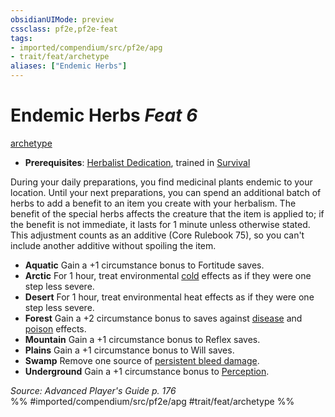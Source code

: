 ```yaml
---
obsidianUIMode: preview
cssclass: pf2e,pf2e-feat
tags:
- imported/compendium/src/pf2e/apg
- trait/feat/archetype
aliases: ["Endemic Herbs"]
---
```

# Endemic Herbs  *Feat 6*  
[archetype](archetype.md)  

- **Prerequisites**: [Herbalist Dedication](herbalist-dedication-apg.md), trained in [Survival](../skills.md#Survival)

During your daily preparations, you find medicinal plants endemic to your location. Until your next preparations, you can spend an additional batch of herbs to add a benefit to an item you create with your herbalism. The benefit of the special herbs affects the creature that the item is applied to; if the benefit is not immediate, it lasts for 1 minute unless otherwise stated. This adjustment counts as an additive (Core Rulebook 75), so you can't include another additive without spoiling the item.

- **Aquatic** Gain a +1 circumstance bonus to Fortitude saves.
- **Arctic** For 1 hour, treat environmental [cold](cold.md) effects as if they were one step less severe.
- **Desert** For 1 hour, treat environmental heat effects as if they were one step less severe.
- **Forest** Gain a +2 circumstance bonus to saves against [disease](rules/traits/disease.md) and [poison](rules/traits/poison.md) effects.
- **Mountain** Gain a +1 circumstance bonus to Reflex saves.
- **Plains** Gain a +1 circumstance bonus to Will saves.
- **Swamp** Remove one source of [persistent bleed damage](conditions.md#Persistent%20Damage).
- **Underground** Gain a +1 circumstance bonus to [Perception](../skills.md#Perception).

*Source: Advanced Player's Guide p. 176*  
%% #imported/compendium/src/pf2e/apg #trait/feat/archetype %%
